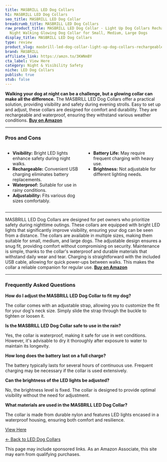 ```yaml
---
title: MASBRILL LED Dog Collars
h1: MASBRILL LED Dog Collars
seo_title: MASBRILL LED Dog Collar
breadcrumb_title: MASBRILL LED Dog Collars
raw_product_title: MASBRILL LED Dog Collar - Light Up Dog Collars Rechargeable - Waterproof
  Night Walking Glowing Dog Collar for Small, Medium, Large Dogs
display_title: MASBRILL LED Dog Collars
type: review
product_slug: masbrill-led-dog-collar-light-up-dog-collars-rechargeable-waterproof-ni-97c93dd4
brand: MASBRILL
affiliate_link: https://amzn.to/3KWNmBY
cta_label: View Here
category: Night & Visibility Safety
niche: LED Dog Collars
publish: true
stub: false
---
```


<div id="intro" class="full-width">
  <p><strong>Walking your dog at night can be a challenge, but a glowing collar can make all the difference.</strong> The MASBRILL LED Dog Collars offer a practical solution, providing visibility and safety during evening strolls. Easy to set up and adjust, these collars are designed for comfort and durability. They are rechargeable and waterproof, ensuring they withstand various weather conditions. <a href="https://amzn.to/3KWNmBY" rel="nofollow sponsored noopener" target="_blank"><strong>Buy on Amazon</strong></a></p>
</div>

<hr />
<h3 id="pros-cons">Pros and Cons</h3>
<div class="pc-grid" style="display:grid;grid-template-columns:1fr 1fr;gap:16px;">
  <ul>
    <li><strong>Visibility:</strong> Bright LED lights enhance safety during night walks.</li>
    <li><strong>Rechargeable:</strong> Convenient USB charging eliminates battery replacements.</li>
    <li><strong>Waterproof:</strong> Suitable for use in rainy conditions.</li>
    <li><strong>Adjustability:</strong> Fits various dog sizes comfortably.</li>
  </ul>
  <ul>
    <li><strong>Battery Life:</strong> May require frequent charging with heavy use.</li>
    <li><strong>Brightness:</strong> Not adjustable for different lighting needs.</li>
  </ul>
</div>
<hr />

<div class="full-width">
  <p>MASBRILL LED Dog Collars are designed for pet owners who prioritize safety during nighttime outings. These collars are equipped with bright LED lights that significantly improve visibility, ensuring your dog can be seen from a distance. The collars are available in multiple sizes, making them suitable for small, medium, and large dogs. The adjustable design ensures a snug fit, providing comfort without compromising on security. Maintenance is simple, thanks to the collar's waterproof and durable materials that withstand daily wear and tear. Charging is straightforward with the included USB cable, allowing for quick power-ups between walks. This makes the collar a reliable companion for regular use. <a href="https://amzn.to/3KWNmBY" rel="nofollow sponsored noopener" target="_blank"><strong>Buy on Amazon</strong></a></p>
</div>

<hr />
<h3 id="faqs">Frequently Asked Questions</h3>

<p><strong>How do I adjust the MASBRILL LED Dog Collar to fit my dog?</strong></p>
<p>The collar comes with an adjustable strap, allowing you to customize the fit for your dog's neck size. Simply slide the strap through the buckle to tighten or loosen it.</p>

<p><strong>Is the MASBRILL LED Dog Collar safe to use in the rain?</strong></p>
<p>Yes, the collar is waterproof, making it safe for use in wet conditions. However, it's advisable to dry it thoroughly after exposure to water to maintain its longevity.</p>

<p><strong>How long does the battery last on a full charge?</strong></p>
<p>The battery typically lasts for several hours of continuous use. Frequent charging may be necessary if the collar is used extensively.</p>

<p><strong>Can the brightness of the LED lights be adjusted?</strong></p>
<p>No, the brightness level is fixed. The collar is designed to provide optimal visibility without the need for adjustment.</p>

<p><strong>What materials are used in the MASBRILL LED Dog Collar?</strong></p>
<p>The collar is made from durable nylon and features LED lights encased in a waterproof housing, ensuring both comfort and resilience.</p>
<p><a class="btn" href="https://amzn.to/3KWNmBY" target="_blank" rel="nofollow sponsored noopener">View Here</a></p>
<p><a href="/roundups/night-visibility-safety/led-dog-collars/">← Back to LED Dog Collars</a></p>
<aside class="disclosure">This page may include sponsored links. As an Amazon Associate, this site may earn from qualifying purchases.</aside>

